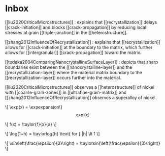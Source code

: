 <script type="text/javascript"
        src="https://cdnjs.cloudflare.com/ajax/libs/mathjax/2.7.0/MathJax.js?config=TeX-AMS_CHTML">
</script>
<script type="text/x-mathjax-config">
        MathJax.Ajax.config.path["Extra"] = "https://jmanthony3.github.io/Codes/MathJax/extensions/TeX"
        MathJax.Hub.Config({ TeX: { extensions: ["[Extra]/Taylor.js"] }});
</script>
# Inbox

[[liu2020CriticalMicrostructures]]
: explains that [[recrystallization]] delays [[crack-initiation]] and blocks [[crack-propagation]] by reducing local stresses at grain [[triple-junction]] in the [[heterostructure]].

[[zhang2012InfluenceOfRecrystallization]]
: explains that [[recrystallization]] allows for [[crack-initiation]] at the boundary to the matrix, which further allows for [[intergranular]] [[crack-propagation]] toward the matrix.

[[todaka2004ComparingNanocrystallineSurfaceLayer]]
: depicts that sharp boundaries exist between the [[nanocrystalline-layer]] and the [[recrystallization-layer]] where the material matrix boundary to the [[recrystallization-layer]] occurs further into the material. 

[[liu2020CriticalMicrostructures]] observes a [[heterostructure]] of nickel with [[coarse-grain-zones]] in [[ultrafine-grain-matrix]] and [[zhang2012InfluenceOfRecrystallization]] observes a superalloy of nickel.

\\[ \exp(x) = \expexpansion\\]
$$\exp(x)$$

\\[ f(x) = \taylor{f}{x}{a} \\]

\\[ \log(1+h) = \taylorlog{h} \text{ for } |h| \lt 1 \\]

\\[ \sin\left(\frac{\epsilon}{3}\right) =
   \taylorsin{\left(\frac{\epsilon}{3}\right)} \\]